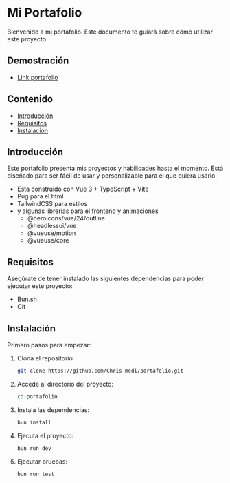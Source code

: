 # Mi Portafolio

Bienvenido a mi portafolio. Este documento te guiará sobre cómo utilizar este proyecto.

## Demostración
- [Link portafolio](https://portafolio-vert-iota.vercel.app/)

## Contenido

- [Introducción](#introducción)
- [Requisitos](#requisitos)
- [Instalación](#instalación)

## Introducción

Este portafolio presenta mis proyectos y habilidades hasta el momento. Está diseñado para ser fácil de usar y personalizable para el que quiera usarlo.

- Esta construido con Vue 3 + TypeScript + Vite
- Pug para el html
- TailwindCSS para estilos
- y algunas librerias para el frontend y animaciones
  - @heroicons/vue/24/outline
  - @headlessui/vue
  - @vueuse/motion
  - @vueuse/core

## Requisitos

Asegúrate de tener instalado las siguientes dependencias para poder ejecutar este proyecto:

- Bun.sh
- Git

## Instalación

Primero pasos para empezar:

1. Clona el repositorio:

   ```bash
   git clone https://github.com/Chris-medi/portafolio.git
   ```

2. Accede al directorio del proyecto:

   ```bash
   cd portafolio
   ```

3. Instala las dependencias:

   ```bash
   bun install
   ```

4. Ejecuta el proyecto:

   ```bash
   bun run dev
   ```

5. Ejecutar pruebas:
   ```bash
   bun run test
   ```
